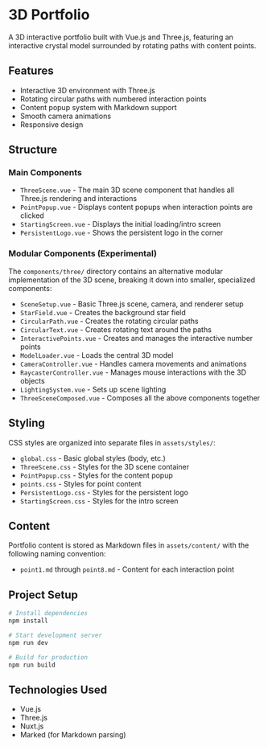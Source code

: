 # 3D Portfolio

A 3D interactive portfolio built with Vue.js and Three.js, featuring an interactive crystal model surrounded by rotating paths with content points.

## Features

- Interactive 3D environment with Three.js
- Rotating circular paths with numbered interaction points
- Content popup system with Markdown support
- Smooth camera animations
- Responsive design

## Structure

### Main Components

- `ThreeScene.vue` - The main 3D scene component that handles all Three.js rendering and interactions
- `PointPopup.vue` - Displays content popups when interaction points are clicked
- `StartingScreen.vue` - Displays the initial loading/intro screen
- `PersistentLogo.vue` - Shows the persistent logo in the corner

### Modular Components (Experimental)

The `components/three/` directory contains an alternative modular implementation of the 3D scene, breaking it down into smaller, specialized components:

- `SceneSetup.vue` - Basic Three.js scene, camera, and renderer setup
- `StarField.vue` - Creates the background star field
- `CircularPath.vue` - Creates the rotating circular paths
- `CircularText.vue` - Creates rotating text around the paths
- `InteractivePoints.vue` - Creates and manages the interactive number points
- `ModelLoader.vue` - Loads the central 3D model
- `CameraController.vue` - Handles camera movements and animations
- `RaycasterController.vue` - Manages mouse interactions with the 3D objects
- `LightingSystem.vue` - Sets up scene lighting
- `ThreeSceneComposed.vue` - Composes all the above components together

## Styling

CSS styles are organized into separate files in `assets/styles/`:

- `global.css` - Basic global styles (body, etc.)
- `ThreeScene.css` - Styles for the 3D scene container
- `PointPopup.css` - Styles for the content popup
- `points.css` - Styles for point content
- `PersistentLogo.css` - Styles for the persistent logo
- `StartingScreen.css` - Styles for the intro screen

## Content

Portfolio content is stored as Markdown files in `assets/content/` with the following naming convention:

- `point1.md` through `point8.md` - Content for each interaction point

## Project Setup

```bash
# Install dependencies
npm install

# Start development server
npm run dev

# Build for production
npm run build
```

## Technologies Used

- Vue.js
- Three.js
- Nuxt.js
- Marked (for Markdown parsing)
